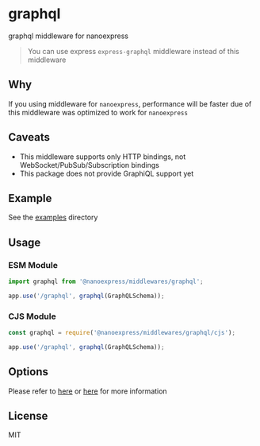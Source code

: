 # graphql

graphql middleware for nanoexpress

> You can use express `express-graphql` middleware instead of this middleware

## Why

If you using middleware for `nanoexpress`, performance will be faster due of this middleware was optimized to work for `nanoexpress`

## Caveats

- This middleware supports only HTTP bindings, not WebSocket/PubSub/Subscription bindings
- This package does not provide GraphiQL support yet

## Example

See the [examples](./examples) directory

## Usage

### ESM Module

```js
import graphql from '@nanoexpress/middlewares/graphql';

app.use('/graphql', graphql(GraphQLSchema));
```

### CJS Module

```js
const graphql = require('@nanoexpress/middlewares/graphql/cjs');

app.use('/graphql', graphql(GraphQLSchema));
```

## Options

Please refer to [here](https://graphql.org/graphql-js/type/#graphqlschema) or [here](https://graphql.org/graphql-js/#writing-code) for more information

## License

MIT
